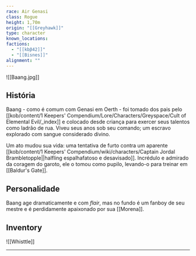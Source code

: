 ```yaml
---
race: Air Genasi
class: Rogue
height: 1,70m
origin: "[[Greyhawk]]"
type: character
known_locations: 
factions:
  - "[[kbβ42]]"
  - "[[Bisnes]]"
alignment: ""
---
```

![[Baang.jpg]]

## História
Baang - como é comum com Genasi em Oerth - foi tomado dos pais pelo [[kob/content/1 Keepers' Compendium/Lore/Characters/Greyspace/Cult of Elemental Evil/_index]] e colocado desde criança para exercer seus talentos como ladrão de rua. Viveu seus anos sob seu comando; um escravo explorado com sangue considerado divino. 

Um ato mudou sua vida: uma tentativa de furto contra um aparente [[kob/content/1 Keepers' Compendium/wiki/characters/Captain Jordal Brambletopple||halfling espalhafatoso e desavisado]]. Incrédulo e admirado da coragem do garoto, ele o tomou como pupilo, levando-o para treinar em [[Baldur's Gate]]. 

## Personalidade
Baang age dramaticamente e com _flair_, mas no fundo é um fanboy de seu mestre e é perdidamente apaixonado por sua [[Morena]]. 

## Inventory
![[Whisttle]]



---
